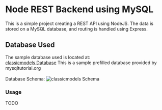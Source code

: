 # Node REST Backend using MySQL

This is a simple project creating a REST API using NodeJS. The data is stored on a MySQL database, and routing is handled using Express.

## Database Used

The sample database used is located at:<br>
[classicmodels Database](https://www.mysqltutorial.org/mysql-sample-database.aspx)
This is a sample prefilled database provided by mysqltutorial.org<br>
<br>
Database Schema:
![classicmodels Schema](https://www.mysqltutorial.org/wp-content/uploads/2009/12/MySQL-Sample-Database-Schema.png)

### Usage

TODO

